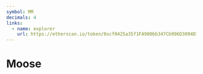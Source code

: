 ```yaml
---
symbol: MM
decimals: 4
links:
  - name: explorer
    url: https://etherscan.io/token/0xcf0425a35f1FA900bb347Cb996D3094D1dF3Cd48
---
```


# Moose
